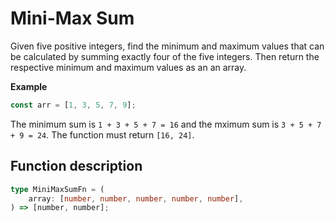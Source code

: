 # Mini-Max Sum

Given five positive integers, find the minimum and maximum values that can be
calculated by summing exactly four of the five integers. Then return the
respective minimum and maximum values as an an array.

**Example**

```ts
const arr = [1, 3, 5, 7, 9];
```

The minimum sum is `1 + 3 + 5 + 7 = 16` and the mximum sum is
`3 + 5 + 7 + 9 = 24`. The function must return `[16, 24]`.

## Function description

```ts
type MiniMaxSumFn = (
	array: [number, number, number, number, number],
) => [number, number];
```
